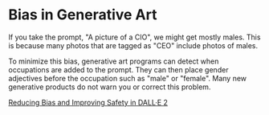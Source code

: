 # Bias in Generative Art

If you take the prompt, "A picture of a CIO", we might get mostly males.  This is because many photos that are tagged as "CEO" include photos of males.

To minimize this bias, generative art programs can detect when occupations are added to the prompt.  They can then place gender adjectives before the occupation such as "male" or "female".  Many new generative products do not warn you or correct this problem.

[Reducing Bias and
Improving Safety in DALL·E 2](https://openai.com/blog/reducing-bias-and-improving-safety-in-dall-e-2/)